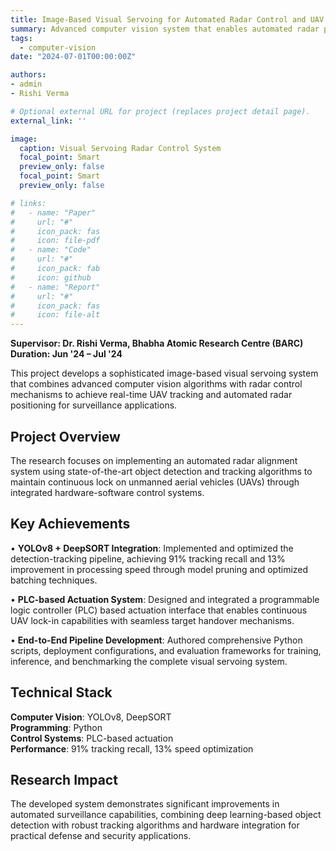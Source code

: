 ```yaml
---
title: Image-Based Visual Servoing for Automated Radar Control and UAV Tracking
summary: Advanced computer vision system that enables automated radar positioning and UAV tracking through real-time image-based visual servoing techniques.
tags:
  - computer-vision
date: "2024-07-01T00:00:00Z"

authors:
- admin
- Rishi Verma

# Optional external URL for project (replaces project detail page).
external_link: ''

image:
  caption: Visual Servoing Radar Control System
  focal_point: Smart
  preview_only: false
  focal_point: Smart
  preview_only: false

# links:
#   - name: "Paper"
#     url: "#"
#     icon_pack: fas
#     icon: file-pdf
#   - name: "Code"
#     url: "#"
#     icon_pack: fab
#     icon: github
#   - name: "Report"
#     url: "#"
#     icon_pack: fas
#     icon: file-alt
---
```


**Supervisor: Dr. Rishi Verma, Bhabha Atomic Research Centre (BARC)**  
**Duration: Jun '24 – Jul '24**

This project develops a sophisticated image-based visual servoing system that combines advanced computer vision algorithms with radar control mechanisms to achieve real-time UAV tracking and automated radar positioning for surveillance applications.

## Project Overview

The research focuses on implementing an automated radar alignment system using state-of-the-art object detection and tracking algorithms to maintain continuous lock on unmanned aerial vehicles (UAVs) through integrated hardware-software control systems.

## Key Achievements

• **YOLOv8 + DeepSORT Integration**: Implemented and optimized the detection-tracking pipeline, achieving 91% tracking recall and 13% improvement in processing speed through model pruning and optimized batching techniques.

• **PLC-based Actuation System**: Designed and integrated a programmable logic controller (PLC) based actuation interface that enables continuous UAV lock-in capabilities with seamless target handover mechanisms.

• **End-to-End Pipeline Development**: Authored comprehensive Python scripts, deployment configurations, and evaluation frameworks for training, inference, and benchmarking the complete visual servoing system.

## Technical Stack

**Computer Vision**: YOLOv8, DeepSORT  
**Programming**: Python  
**Control Systems**: PLC-based actuation  
**Performance**: 91% tracking recall, 13% speed optimization

## Research Impact

The developed system demonstrates significant improvements in automated surveillance capabilities, combining deep learning-based object detection with robust tracking algorithms and hardware integration for practical defense and security applications.
